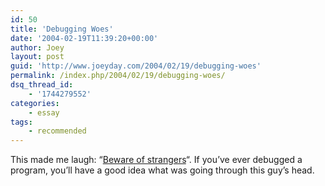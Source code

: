 ```yaml
---
id: 50
title: 'Debugging Woes'
date: '2004-02-19T11:39:20+00:00'
author: Joey
layout: post
guid: 'http://www.joeyday.com/2004/02/19/debugging-woes'
permalink: /index.php/2004/02/19/debugging-woes/
dsq_thread_id:
    - '1744279552'
categories:
    - essay
tags:
    - recommended
---
```


This made me laugh: “[Beware of strangers](http://diveintomark.org/archives/2004/02/18/libxml2)“. If you’ve ever debugged a program, you’ll have a good idea what was going through this guy’s head.